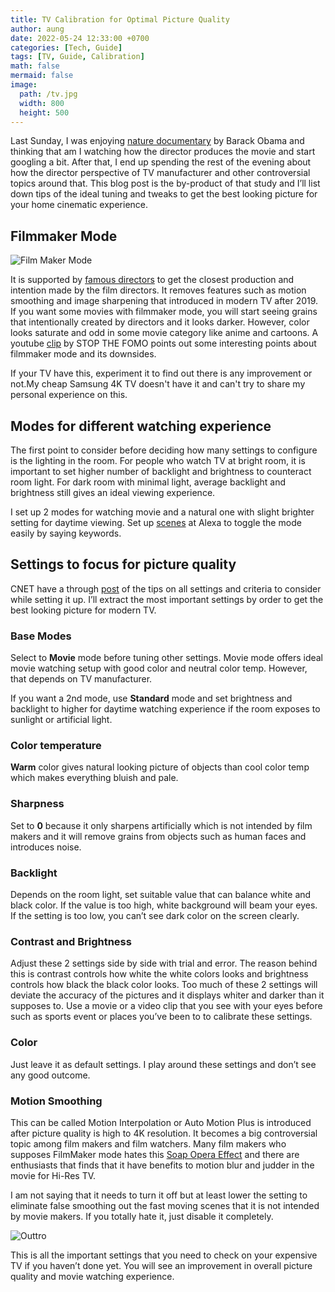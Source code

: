 ```yaml
---
title: TV Calibration for Optimal Picture Quality
author: aung
date: 2022-05-24 12:33:00 +0700
categories: [Tech, Guide]
tags: [TV, Guide, Calibration]
math: false
mermaid: false
image:
  path: /tv.jpg
  width: 800
  height: 500
---
```


Last Sunday, I was enjoying [nature documentary](https://www.netflix.com/tudum/articles/barack-obama-narrates-netflix-series-our-great-national-parks) by Barack Obama and thinking that am I watching how the director produces the movie and start googling a bit. After that, I end up spending the rest of the evening about how the director perspective of TV manufacturer and other controversial topics around that. This blog post is the by-product of that study and I’ll list down tips of the ideal tuning and tweaks to get the best looking picture for your home cinematic experience.

## Filmmaker Mode

![Film Maker Mode](/filmmaker.png)

It is supported by [famous directors](https://www.youtube.com/watch?time_continue=1&v=NnCmUXl_FzI&feature=emb_logo) to get the closest production and intention made by the film directors. It removes features such as motion smoothing and image sharpening that introduced in modern TV after 2019. If you want some movies with filmmaker mode, you will start seeing grains that intentionally created by directors and it looks darker. However, color looks saturate and odd in some movie category like anime and cartoons. A youtube [clip](https://www.youtube.com/watch?v=b0ilxD0lIy0&t=827s) by STOP THE FOMO points out some interesting points about filmmaker mode and its downsides. 

If your TV have this, experiment it to find out there is any improvement or not.My cheap Samsung 4K TV doesn't have it and can't try to share my personal experience on this.

## Modes for different watching experience

The first point to consider before deciding how many settings to configure is the lighting in the room. For people who watch TV at bright room, it is important to set higher number of backlight and brightness to counteract room light. For dark room with minimal light, average backlight and brightness still gives an ideal viewing experience. 

I set up 2 modes for watching movie and a natural one with slight brighter setting for daytime viewing. Set up [scenes](https://developer.amazon.com/blogs/post/Tx38PSX7O9YKIK1/announcing-scenes-for-smart-home-skills) at Alexa to toggle the mode easily by saying keywords. 

## Settings to focus for picture quality

CNET have a through [post](https://www.cnet.com/tech/home-entertainment/is-your-tv-ready-for-the-oscars-change-these-settings-for-the-optimal-picture/) of the tips on all settings and criteria to consider while setting it up. I’ll extract the most important settings by order to get the best looking picture for modern TV.

### Base Modes

Select to **Movie** mode before tuning other settings. Movie mode offers ideal movie watching setup with good color and neutral color temp. However, that depends on TV manufacturer.

If you want a 2nd mode, use **Standard** mode and set brightness and backlight to higher for daytime watching experience if the room exposes to sunlight or artificial light.

### Color temperature

**Warm** color gives natural looking picture of objects than cool color temp which makes everything bluish and pale.

### Sharpness

Set to **0** because it only sharpens artificially which is not intended by film makers and it will remove grains from objects such as human faces and introduces noise.

### Backlight

Depends on the room light, set suitable value that can balance white and black color. If the value is too high, white background will beam your eyes. If the setting is too low, you can’t see dark color on the screen clearly.

### Contrast and Brightness

Adjust these 2 settings side by side with trial and error. The reason behind this is contrast controls how white the white colors looks and brightness controls how black the black color looks. Too much of these 2 settings will deviate the accuracy of the pictures and it displays whiter and darker than it supposes to. Use a movie or a video clip that you see with your eyes before such as sports event or places you’ve been to to calibrate these settings. 

### Color

Just leave it as default settings. I play around these settings and don’t see any good outcome. 

### Motion Smoothing

This can be called Motion Interpolation or Auto Motion Plus is introduced after picture quality is high to 4K resolution. It becomes a big controversial  topic among film makers and film watchers. Many film makers who supposes FilmMaker mode hates this [Soap Opera Effect](https://www.youtube.com/watch?v=B_dE6HPIAJM)  and there are enthusiasts that finds that it have benefits to motion blur and judder in the movie for Hi-Res TV. 

I am not saying that it needs to turn it off but at least lower the setting to eliminate false smoothing out the fast moving scenes that it is not intended by movie makers. If you totally hate it, just disable it completely. 

![Outtro](/outro.jpeg)

This is all the important settings that you need to check on your expensive TV if you haven’t done yet.  You will see an improvement in overall picture quality and movie watching experience.